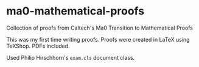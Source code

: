 # ma0-mathematical-proofs
Collection of proofs from Caltech's Ma0 Transition to Mathematical Proofs

This was my first time writing proofs. Proofs were created in LaTeX using TeXShop. PDFs included. 

Used Philip Hirschhorn's `exam.cls` document class. 
 